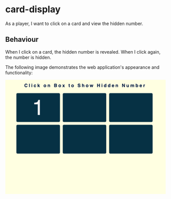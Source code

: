 # card-display

As a player, I want to click on a card and view the hidden number.

## Behaviour

When I click on a card, the hidden number is revealed.
When I click again, the number is hidden.

The following image demonstrates the web application's appearance and functionality:

![Six cards appear in a grid, with the numbers 1, 3, and 5 displayed on three of the cards while the remaining three appear blank.](./assets/images/Screenshot-1.png)
